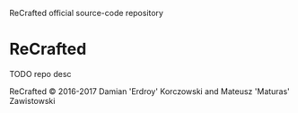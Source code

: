 ReCrafted official source-code repository

# ReCrafted
TODO repo desc


ReCrafted © 2016-2017 Damian 'Erdroy' Korczowski and Mateusz 'Maturas' Zawistowski
